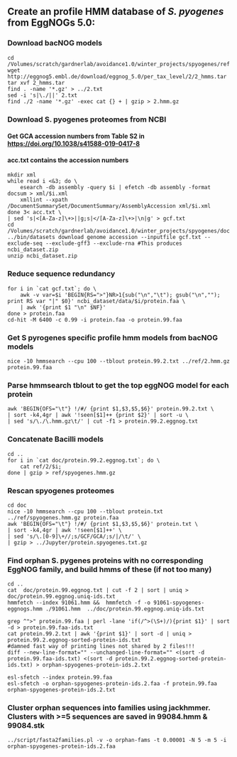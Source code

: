 ## Create an profile HMM database of *S. pyogenes* from EggNOGs 5.0:

### Download bacNOG models
~~~
cd /Volumes/scratch/gardnerlab/avoidance1.0/winter_projects/spyogenes/ref
wget http://eggnog5.embl.de/download/eggnog_5.0/per_tax_level/2/2_hmms.tar
tar xvf 2_hmms.tar
find . -name '*.gz' > ../2.txt
sed -i 's|\./||' 2.txt
find ./2 -name '*.gz' -exec cat {} + | gzip > 2.hmm.gz
~~~

### Download S. pyogenes proteomes from NCBI
#### Get GCA accession numbers from Table S2 in https://doi.org/10.1038/s41588-019-0417-8
#### acc.txt contains the accession numbers
~~~
mkdir xml
while read i <&3; do \
    esearch -db assembly -query $i | efetch -db assembly -format docsum > xml/$i.xml
    xmllint --xpath /DocumentSummarySet/DocumentSummary/AssemblyAccession xml/$i.xml
done 3< acc.txt \
| sed 's|<[A-Za-z]\+>||g;s|</[A-Za-z]\+>|\n|g' > gcf.txt
cd /Volumes/scratch/gardnerlab/avoidance1.0/winter_projects/spyogenes/doc
../bin/datasets download genome accession --inputfile gcf.txt --exclude-seq --exclude-gff3 --exclude-rna #This produces ncbi_dataset.zip
unzip ncbi_dataset.zip
~~~

### Reduce sequence redundancy
~~~
for i in `cat gcf.txt`; do \
    awk -v var=$i 'BEGIN{RS=">"}NR>1{sub("\n","\t"); gsub("\n",""); print RS var "|" $0}' ncbi_dataset/data/$i/protein.faa \
    | awk '{print $1 "\n" $NF}'
done > protein.faa
cd-hit -M 6400 -c 0.99 -i protein.faa -o protein.99.faa
~~~

### Get S pyrogenes specific profile hmm models from bacNOG models
~~~
nice -10 hmmsearch --cpu 100 --tblout protein.99.2.txt ../ref/2.hmm.gz protein.99.faa
~~~

### Parse hmmsearch tblout to get the top eggNOG model for each protein
~~~
awk 'BEGIN{OFS="\t"} !/#/ {print $1,$3,$5,$6}' protein.99.2.txt \
| sort -k4,4gr | awk '!seen[$1]++ {print $2}' | sort -u \
| sed 's/\./\.hmm.gz\t/' | cut -f1 > protein.99.2.eggnog.txt
~~~

### Concatenate Bacilli models
~~~
cd ..
for i in `cat doc/protein.99.2.eggnog.txt`; do \
    cat ref/2/$i; 
done | gzip > ref/spyogenes.hmm.gz
~~~

### Rescan spyogenes proteomes
~~~
cd doc
nice -10 hmmsearch --cpu 100 --tblout protein.txt ../ref/spyogenes.hmm.gz protein.faa
awk 'BEGIN{OFS="\t"} !/#/ {print $1,$3,$5,$6}' protein.txt \
| sort -k4,4gr | awk '!seen[$1]++' \
| sed 's/\.[0-9]\+//;s/GCF/GCA/;s/|/\t/' \
| gzip > ../Jupyter/protein.spyogenes.txt.gz
~~~

### Find orphan S. pygenes proteins with no corresponding EggNOG family, and build hmms of these (if not too many)
~~~
cd ..
cat  doc/protein.99.eggnog.txt | cut -f 2 | sort | uniq > doc/protein.99.eggnog.uniq-ids.txt
hmmfetch --index 91061.hmm &&  hmmfetch -f -o 91061-spyogenes-eggnogs.hmm ./91061.hmm  ../doc/protein.99.eggnog.uniq-ids.txt

grep ^">" protein.99.faa | perl -lane 'if(/^>(\S+)/){print $1}' | sort -d > protein.99.faa-ids.txt
cat protein.99.2.txt | awk '{print $1}' | sort -d | uniq > protein.99.2.eggnog-sorted-protein-ids.txt
#damned fast way of printing lines not shared by 2 files!!!
diff --new-line-format="" --unchanged-line-format="" <(sort -d protein.99.faa-ids.txt) <(sort -d protein.99.2.eggnog-sorted-protein-ids.txt) > orphan-spyogenes-protein-ids.2.txt

esl-sfetch --index protein.99.faa
esl-sfetch -o orphan-spyogenes-protein-ids.2.faa -f protein.99.faa  orphan-spyogenes-protein-ids.2.txt
~~~

### Cluster orphan sequences into families using jackhmmer. Clusters with >=5 sequences are saved in 99084.hmm & 99084.stk
~~~
../script/fasta2families.pl -v -o orphan-fams -t 0.00001 -N 5 -m 5 -i orphan-spyogenes-protein-ids.2.faa
~~~

